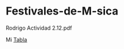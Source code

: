 # Festivales-de-M-sica
Rodrigo Actividad 2.12.pdf

Mi [Tabla]([[http://127.0.0.1:5500/Marcadores%20favoritos.html](http://127.0.0.1:5500/Formulario_de_Registro.html)](http://127.0.0.1:5500/Tablas.html)](http://127.0.0.1:5500/html/Festivales%20de%20m%C3%BAsica.html))
